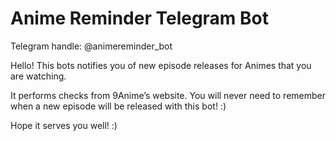 # Anime Reminder Telegram Bot

Telegram handle: @animereminder_bot

Hello! This bots notifies you of new episode releases for Animes that you are watching.

It performs checks from 9Anime’s website. You will never need to remember when a new episode will be released with this bot! :)

Hope it serves you well! :)
